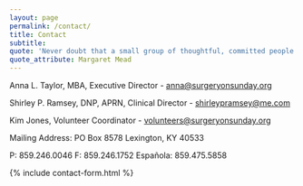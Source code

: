 ```yaml
---
layout: page
permalink: /contact/
title: Contact
subtitle: 
quote: 'Never doubt that a small group of thoughtful, committed people can change the world; indeed, it is the only thing that ever has.'
quote_attribute: Margaret Mead
---
```

Anna L. Taylor, MBA, Executive Director - anna@surgeryonsunday.org

Shirley P. Ramsey, DNP, APRN, Clinical Director - shirleypramsey@me.com

Kim Jones, Volunteer Coordinator - volunteers@surgeryonsunday.org

Mailing Address:
PO Box 8578
Lexington, KY 40533

P: 859.246.0046
F: 859.246.1752
Española: 859.475.5858

{% include contact-form.html %}